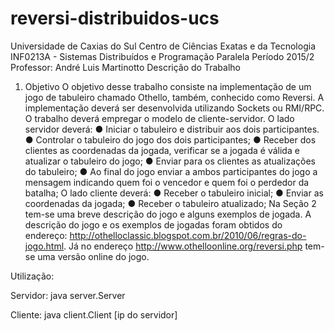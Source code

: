 # reversi-distribuidos-ucs
Universidade de Caxias do Sul
Centro de Ciências Exatas e da Tecnologia
INF0213A - Sistemas Distribuídos e Programação Paralela
Período 2015/2
Professor: André Luis Martinotto
Descrição do Trabalho
1) Objetivo
O objetivo desse trabalho consiste na implementação de um jogo de tabuleiro chamado Othello, também, conhecido como Reversi. A implementação deverá ser desenvolvida utilizando Sockets ou RMI/RPC.
O trabalho deverá empregar o modelo de cliente-servidor.
O lado servidor deverá:
● Iniciar o tabuleiro e distribuir aos dois participantes.
● Controlar o tabuleiro do jogo dos dois participantes;
● Receber dos clientes as coordenadas da jogada, verificar se a jogada é válida e atualizar o tabuleiro do jogo;
● Enviar para os clientes as atualizações do tabuleiro;
● Ao final do jogo enviar a ambos participantes do jogo a mensagem indicando quem foi o vencedor e quem foi o perdedor da batalha;
O lado cliente deverá:
● Receber o tabuleiro inicial;
● Enviar as coordenadas da jogada;
● Receber o tabuleiro atualizado;
Na Seção 2 tem-se uma breve descrição do jogo e alguns exemplos de jogada. A descrição do jogo e os exemplos de jogadas foram obtidos do endereço:
http://othelloclassic.blogspot.com.br/2010/06/regras-do-jogo.html.
Já no endereço http://www.othelloonline.org/reversi.php tem-se uma versão online do jogo.


Utilização:

Servidor:
java server.Server

Cliente:
java client.Client [ip do servidor]

